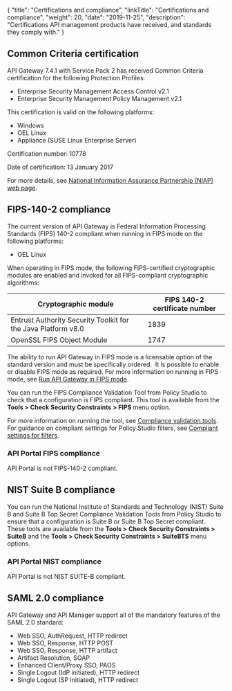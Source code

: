 {
"title": "Certifications and compliance",
"linkTitle": "Certifications and compliance",
"weight": 20,
"date": "2019-11-25",
"description": "Certifications API management products have received, and standards they comply with."
}

## Common Criteria certification

API Gateway 7.4.1 with Service Pack 2 has received Common Criteria certification for the following Protection Profiles:

* Enterprise Security Management Access Control v2.1
* Enterprise Security Management Policy Management v2.1

This certification is valid on the following platforms:

* Windows
* OEL Linux
* Appliance (SUSE Linux Enterprise Server)

Certification number: 10778

Date of certification: 13 January 2017

For more details, see [National Information Assurance Partnership (NIAP) web page](https://www.niap-ccevs.org/Product/Compliant.cfm?pid=10778).

## FIPS-140-2 compliance

The current version of API Gateway is Federal Information Processing Standards (FIPS) 140-2 compliant when running in FIPS mode on the following platforms:

* OEL Linux

When operating in FIPS mode, the following FIPS-certified cryptographic modules are enabled and invoked for all FIPS-compliant cryptographic algorithms:

| Cryptographic module                                          | FIPS 140-2 certificate number |
|---------------------------------------------------------------|-------------------------------|
| Entrust Authority Security Toolkit for the Java Platform v8.0 | 1839                          |
| OpenSSL FIPS Object Module                                    | 1747                          |

The ability to run API Gateway in FIPS mode is a licensable option of the standard version and must be specifically ordered.  It is possible to enable or disable FIPS mode as required. For more information on running in FIPS mode, see
[Run API Gateway in FIPS mode](/docs/apim_administration/admin_fips/).

You can run the FIPS Compliance Validation Tool from Policy Studio to check that a configuration is FIPS compliant. This tool is available from the **Tools > Check Security Constraints > FIPS** menu option.

For more information on running the tool, see [Compliance validation tools](/docs/apim_policydev/apigw_poldev/general_validation_tools/). For guidance on compliant settings for Policy Studio filters, see [Compliant settings for filters](/docs/apimgmt_security/compliance_appendix/).

### API Portal FIPS compliance

API Portal is not FIPS-140-2 compliant.

## NIST Suite B compliance

You can run the National Institute of Standards and Technology (NIST) Suite B and Suite B Top Secret Compliance Validation Tools from Policy Studio to ensure that a configuration is Suite B or Suite B Top Secret compliant. These tools are available from the **Tools > Check Security Constraints > SuiteB** and the **Tools > Check Security Constraints > SuiteBTS** menu options.

### API Portal NIST compliance

API Portal is not NIST SUITE-B compliant.

## SAML 2.0 compliance

API Gateway and API Manager support all of the mandatory features of the SAML 2.0 standard:

* Web SSO, AuthRequest, HTTP redirect
* Web SSO, Response, HTTP POST
* Web SSO, Response, HTTP artifact
* Artifact Resolution, SOAP
* Enhanced Client/Proxy SSO, PAOS
* Single Logout (IdP initiated), HTTP redirect
* Single Logout (SP initiated), HTTP redirect
